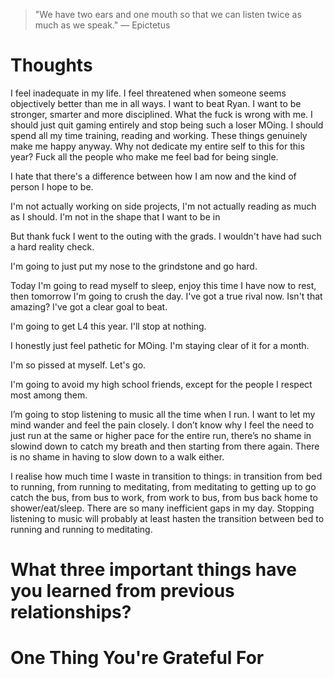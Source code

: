 
> \"We have two ears and one mouth so that we can listen twice as much as we speak.\" — Epictetus

# Thoughts
I feel inadequate in my life. I feel threatened when someone seems objectively better than me in all ways. I want to beat Ryan. I want to be stronger, smarter and more disciplined. What the fuck is wrong with me. I should just quit gaming entirely and stop being such a loser MOing. I should spend all my time training, reading and working. These things genuinely make me happy anyway. Why not dedicate my entire self to this for this year? Fuck all the people who make me feel bad for being single.

I hate that there's a difference between how I am now and the kind of person I hope to be.

I'm not actually working on side projects, I'm not actually reading as much as I should. I'm not in the shape that I want to be in

But thank fuck I went to the outing with the grads. I wouldn't have had such a hard reality check.

I'm going to just put my nose to the grindstone and go hard.

Today I'm going to read myself to sleep, enjoy this time I have now to rest, then tomorrow I'm going to crush the day. I've got a true rival now. Isn't that amazing? I've got a clear goal to beat.

I'm going to get L4 this year. I'll stop at nothing.

I honestly just feel pathetic for MOing. I'm staying clear of it for a month.

I'm so pissed at myself. Let's go.

I'm going to avoid my high school friends, except for the people I respect most among them.

I’m going to stop listening to music all the time when I run. I want to let my mind wander and feel the pain closely. I don’t know why I feel the need to just run at the same or higher pace for the entire run, there’s no shame in slowind down to catch my breath and then starting from there again. There is no shame in having to slow down to a walk either.

I realise how much time I waste in transition to things: in transition from bed to running, from running to meditating, from meditating to getting up to go catch the bus, from bus to work, from work to bus, from bus back home to shower/eat/sleep. There are so many inefficient gaps in my day. Stopping listening to music will probably at least hasten the transition between bed to running and running to meditating.

# What three important things have you learned from previous relationships?

# One Thing You're Grateful For

